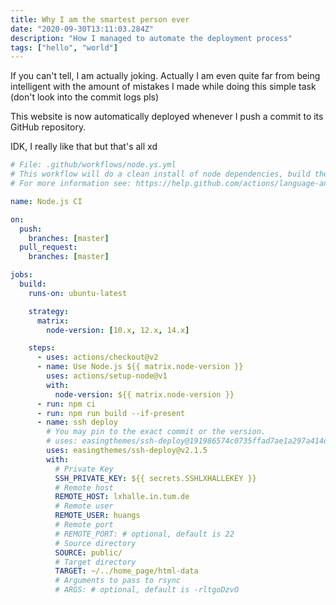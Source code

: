 ```yaml
---
title: Why I am the smartest person ever
date: "2020-09-30T13:11:03.284Z"
description: "How I managed to automate the deployment process"
tags: ["hello", "world"]
---
```


If you can't tell, I am actually joking.
Actually I am even quite far from being intelligent with the amount of mistakes I made while doing this simple task
(don't look into the commit logs pls)

This website is now automatically deployed whenever I push a commit to its GitHub repository.

IDK, I really like that but that's all xd

```yml
# File: .github/workflows/node.ys.yml
# This workflow will do a clean install of node dependencies, build the source code and run tests across different versions of node
# For more information see: https://help.github.com/actions/language-and-framework-guides/using-nodejs-with-github-actions

name: Node.js CI

on:
  push:
    branches: [master]
  pull_request:
    branches: [master]

jobs:
  build:
    runs-on: ubuntu-latest

    strategy:
      matrix:
        node-version: [10.x, 12.x, 14.x]

    steps:
      - uses: actions/checkout@v2
      - name: Use Node.js ${{ matrix.node-version }}
        uses: actions/setup-node@v1
        with:
          node-version: ${{ matrix.node-version }}
      - run: npm ci
      - run: npm run build --if-present
      - name: ssh deploy
        # You may pin to the exact commit or the version.
        # uses: easingthemes/ssh-deploy@191986574c0735ffad7ae1a297a414d6e6f95375
        uses: easingthemes/ssh-deploy@v2.1.5
        with:
          # Private Key
          SSH_PRIVATE_KEY: ${{ secrets.SSHLXHALLEKEY }}
          # Remote host
          REMOTE_HOST: lxhalle.in.tum.de
          # Remote user
          REMOTE_USER: huangs
          # Remote port
          # REMOTE_PORT: # optional, default is 22
          # Source directory
          SOURCE: public/
          # Target directory
          TARGET: ~/../home_page/html-data
          # Arguments to pass to rsync
          # ARGS: # optional, default is -rltgoDzvO
```
